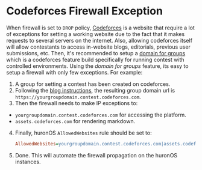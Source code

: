 # Codeforces Firewall Exception

When firewall is set to `DROP` policy, [Codeforces](https://codeforces.com) is a website that require a lot of exceptions for setting a working website due to the fact that it makes requests to several servers on the internet. Also, allowing codeforces itself will allow contestants to access in-website blogs, editorials, previous user submissions, etc.
Then, it's recommended to setup a [domain for groups](https://codeforces.com/blog/entry/51787) which is a codeforces feature build specifically for running contest with controlled environments.
Using the _domain for groups_ feature, its easy to setup a firewall with only few exceptions. For example:

1. A group for setting a contest has been created on codeforces.
2. Following the [blog instructions](https://codeforces.com/blog/entry/51787), the resulting group domain url is `https://yourgroupdomain.contest.codeforces.com`.
3. Then the firewall needs to make IP exceptions to:

- `yourgroupdomain.contest.codeforces.com` for accessing the platform.
- `assets.codeforces.com` for rendering markdown.

4. Finally, huronOS `AllowedWebsites` rule should be set to:
   ```ini title="directives.hdf"
   AllowedWebsites=yourgroupdomain.contest.codeforces.com|assets.codeforces.com
   ```
5. Done. This will automate the firewall propagation on the huronOS instances.
